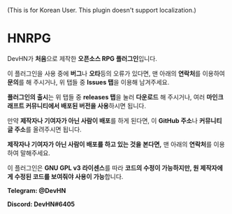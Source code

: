 (This is for Korean User. This plugin doesn't support localization.)

# HNRPG

DevHN가 **처음**으로 제작한 **오픈소스 RPG 플러그인**입니다.

이 플러그인을 사용 중에 **버그**나 **오타**등의 오류가 있다면, 
맨 아래의 **연락처**를 이용하여 **문의**를 해 주시거나, 
위 탭들 중 **Issues 탭**을 이용해 남겨주세요.

**플러그인의 출시**는 위 탭들 중 **releases 탭**을 눌러 **다운로드** 해 주시거나,
여러 **마인크래프트 커뮤니티에서 배포된 버전을 사용**하시면 됩니다.

만약 **제작자나 기여자가 아닌 사람이 배포**를 하게 된다면, 
이 **GitHub 주소**나 **커뮤니티 글 주소**를 올려주시면 됩니다.

**제작자나 기여자가 아닌 사람이 배포를 하고 있는 것을 본다면,** 
맨 아래의 **연락처**를 이용하여 말해주세요.

이 플러그인은 **GNU GPL v3 라이센스**를 따라 
**코드의 수정이 가능하지만, 원 제작자에게 수정된 코드를 보여줘야 사용이 가능**합니다.

**Telegram: @DevHN**

**Discord: DevHN#6405**